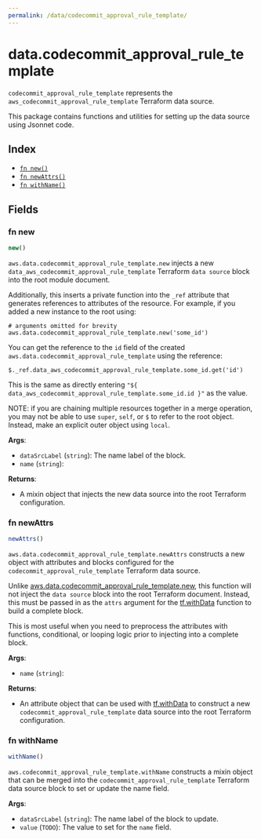 ```yaml
---
permalink: /data/codecommit_approval_rule_template/
---
```


# data.codecommit_approval_rule_template

`codecommit_approval_rule_template` represents the `aws_codecommit_approval_rule_template` Terraform data source.



This package contains functions and utilities for setting up the data source using Jsonnet code.


## Index

* [`fn new()`](#fn-new)
* [`fn newAttrs()`](#fn-newattrs)
* [`fn withName()`](#fn-withname)

## Fields

### fn new

```ts
new()
```


`aws.data.codecommit_approval_rule_template.new` injects a new `data_aws_codecommit_approval_rule_template` Terraform `data source`
block into the root module document.

Additionally, this inserts a private function into the `_ref` attribute that generates references to attributes of the
resource. For example, if you added a new instance to the root using:

    # arguments omitted for brevity
    aws.data.codecommit_approval_rule_template.new('some_id')

You can get the reference to the `id` field of the created `aws.data.codecommit_approval_rule_template` using the reference:

    $._ref.data_aws_codecommit_approval_rule_template.some_id.get('id')

This is the same as directly entering `"${ data_aws_codecommit_approval_rule_template.some_id.id }"` as the value.

NOTE: if you are chaining multiple resources together in a merge operation, you may not be able to use `super`, `self`,
or `$` to refer to the root object. Instead, make an explicit outer object using `local`.

**Args**:
  - `dataSrcLabel` (`string`): The name label of the block.
  - `name` (`string`): 

**Returns**:
- A mixin object that injects the new data source into the root Terraform configuration.


### fn newAttrs

```ts
newAttrs()
```


`aws.data.codecommit_approval_rule_template.newAttrs` constructs a new object with attributes and blocks configured for the `codecommit_approval_rule_template`
Terraform data source.

Unlike [aws.data.codecommit_approval_rule_template.new](#fn-codecommitapprovalruletemplatenew), this function will not inject the `data source`
block into the root Terraform document. Instead, this must be passed in as the `attrs` argument for the
[tf.withData](https://github.com/tf-libsonnet/core/tree/main/docs#fn-withdata) function to build a complete block.

This is most useful when you need to preprocess the attributes with functions, conditional, or looping logic prior to
injecting into a complete block.

**Args**:
  - `name` (`string`): 

**Returns**:
  - An attribute object that can be used with [tf.withData](https://github.com/tf-libsonnet/core/tree/main/docs#fn-withdata) to construct a new `codecommit_approval_rule_template` data source into the root Terraform configuration.


### fn withName

```ts
withName()
```

`aws.codecommit_approval_rule_template.withName` constructs a mixin object that can be merged into the `codecommit_approval_rule_template`
Terraform data source block to set or update the name field.



**Args**:
  - `dataSrcLabel` (`string`): The name label of the block to update.
  - `value` (`TODO`): The value to set for the `name` field.
